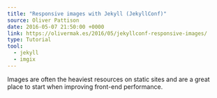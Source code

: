 ```yaml
---
title: "Responsive images with Jekyll (JekyllConf)"
source: Oliver Pattison
date: 2016-05-07 21:50:00 +0000
link: https://olivermak.es/2016/05/jekyllconf-responsive-images/
type: Tutorial
tool:
  - jekyll
  - imgix
---
```

Images are often the heaviest resources on static sites and are a great place to start when improving front-end performance.


